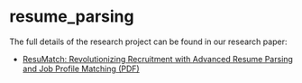 # resume_parsing

The full details of the research project can be found in our research paper:

- [ResuMatch: Revolutionizing Recruitment with Advanced Resume Parsing and Job Profile Matching (PDF)](resume_parsing/ResuMatch%20Revolutionizing%20Recruitment%20with%20Advanced%20Resume%20Parsing%20and%20Job%20Profile%20Matching.pdf)



